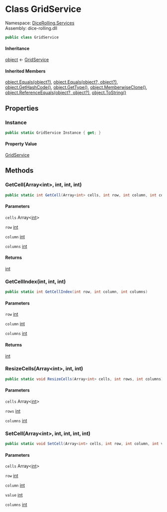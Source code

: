 # <a id="DiceRolling_Services_GridService"></a> Class GridService

Namespace: [DiceRolling.Services](DiceRolling.Services.md)  
Assembly: dice\-rolling.dll  

```csharp
public class GridService
```

#### Inheritance

[object](https://learn.microsoft.com/dotnet/api/system.object) ← 
[GridService](DiceRolling.Services.GridService.md)

#### Inherited Members

[object.Equals\(object?\)](https://learn.microsoft.com/dotnet/api/system.object.equals\#system\-object\-equals\(system\-object\)), 
[object.Equals\(object?, object?\)](https://learn.microsoft.com/dotnet/api/system.object.equals\#system\-object\-equals\(system\-object\-system\-object\)), 
[object.GetHashCode\(\)](https://learn.microsoft.com/dotnet/api/system.object.gethashcode), 
[object.GetType\(\)](https://learn.microsoft.com/dotnet/api/system.object.gettype), 
[object.MemberwiseClone\(\)](https://learn.microsoft.com/dotnet/api/system.object.memberwiseclone), 
[object.ReferenceEquals\(object?, object?\)](https://learn.microsoft.com/dotnet/api/system.object.referenceequals), 
[object.ToString\(\)](https://learn.microsoft.com/dotnet/api/system.object.tostring)

## Properties

### <a id="DiceRolling_Services_GridService_Instance"></a> Instance

```csharp
public static GridService Instance { get; }
```

#### Property Value

 [GridService](DiceRolling.Services.GridService.md)

## Methods

### <a id="DiceRolling_Services_GridService_GetCell_Godot_Collections_Array_System_Int32__System_Int32_System_Int32_System_Int32_"></a> GetCell\(Array<int\>, int, int, int\)

```csharp
public static int GetCell(Array<int> cells, int row, int column, int columns)
```

#### Parameters

`cells` Array<[int](https://learn.microsoft.com/dotnet/api/system.int32)\>

`row` [int](https://learn.microsoft.com/dotnet/api/system.int32)

`column` [int](https://learn.microsoft.com/dotnet/api/system.int32)

`columns` [int](https://learn.microsoft.com/dotnet/api/system.int32)

#### Returns

 [int](https://learn.microsoft.com/dotnet/api/system.int32)

### <a id="DiceRolling_Services_GridService_GetCellIndex_System_Int32_System_Int32_System_Int32_"></a> GetCellIndex\(int, int, int\)

```csharp
public static int GetCellIndex(int row, int column, int columns)
```

#### Parameters

`row` [int](https://learn.microsoft.com/dotnet/api/system.int32)

`column` [int](https://learn.microsoft.com/dotnet/api/system.int32)

`columns` [int](https://learn.microsoft.com/dotnet/api/system.int32)

#### Returns

 [int](https://learn.microsoft.com/dotnet/api/system.int32)

### <a id="DiceRolling_Services_GridService_ResizeCells_Godot_Collections_Array_System_Int32__System_Int32_System_Int32_"></a> ResizeCells\(Array<int\>, int, int\)

```csharp
public static void ResizeCells(Array<int> cells, int rows, int columns)
```

#### Parameters

`cells` Array<[int](https://learn.microsoft.com/dotnet/api/system.int32)\>

`rows` [int](https://learn.microsoft.com/dotnet/api/system.int32)

`columns` [int](https://learn.microsoft.com/dotnet/api/system.int32)

### <a id="DiceRolling_Services_GridService_SetCell_Godot_Collections_Array_System_Int32__System_Int32_System_Int32_System_Int32_System_Int32_"></a> SetCell\(Array<int\>, int, int, int, int\)

```csharp
public static void SetCell(Array<int> cells, int row, int column, int value, int columns)
```

#### Parameters

`cells` Array<[int](https://learn.microsoft.com/dotnet/api/system.int32)\>

`row` [int](https://learn.microsoft.com/dotnet/api/system.int32)

`column` [int](https://learn.microsoft.com/dotnet/api/system.int32)

`value` [int](https://learn.microsoft.com/dotnet/api/system.int32)

`columns` [int](https://learn.microsoft.com/dotnet/api/system.int32)

